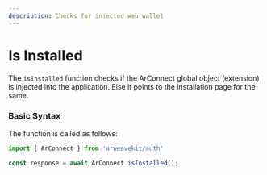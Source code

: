 ```yaml
---
description: Checks for injected web wallet
---
```


# Is Installed

The `isInstalled` function checks if the ArConnect global object (extension) is injected into the application. Else it points to the installation page for the same.

### Basic Syntax

The function is called as follows:

```javascript
import { ArConnect } from 'arweavekit/auth'

const response = await ArConnect.isInstalled();
```
